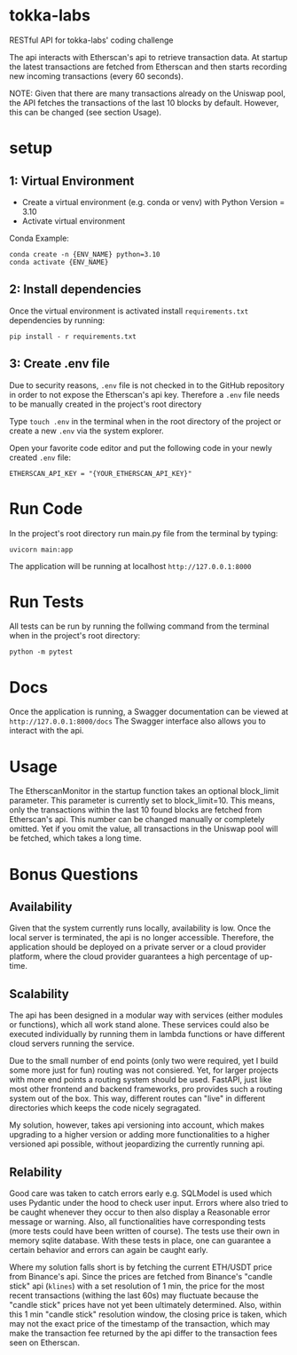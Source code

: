 # tokka-labs
RESTful API for tokka-labs' coding challenge

The api interacts with Etherscan's api to retrieve transaction data. At startup the latest transactions are fetched from Etherscan and then starts recording new incoming transactions (every 60 seconds).

NOTE: Given that there are many transactions already on the Uniswap pool, the API fetches the transactions of the last 10 blocks by default. However, this can be changed (see section Usage).

# setup
## 1: Virtual Environment
- Create a virtual environment (e.g. conda or venv) with Python Version = 3.10
- Activate virtual environment

Conda Example:
```
conda create -n {ENV_NAME} python=3.10
conda activate {ENV_NAME}
```

## 2: Install dependencies
Once the virtual environment is activated install ```requirements.txt``` dependencies by running: 

```
pip install - r requirements.txt
```

## 3: Create .env file
Due to security reasons, ```.env``` file is not checked in to the GitHub repository in order to not expose the Etherscan's api key. Therefore a ```.env``` file needs to be manually created in the project's root directory 

Type ```touch .env``` in the terminal when in the root directory of the project or create a new ```.env``` via the system explorer.

Open your favorite code editor and put the following code in your newly created ```.env``` file: 
```
ETHERSCAN_API_KEY = "{YOUR_ETHERSCAN_API_KEY}"
```

# Run Code
In the project's root directory run main.py file from the terminal by typing: 
```
uvicorn main:app
```

The application will be running at localhost ```http://127.0.0.1:8000```

# Run Tests
All tests can be run by running the follwing command from the terminal when in the project's root directory:
```
python -m pytest
```

# Docs
Once the application is running, a Swagger documentation can be viewed at ```http://127.0.0.1:8000/docs```
The Swagger interface also allows you to interact with the api.

# Usage
The EtherscanMonitor in the startup function takes an optional block_limit parameter. This parameter is currently set to block_limit=10. This means, only the transactions within the last 10 found blocks are fetched from Etherscan's api. This number can be changed manually or completely omitted. Yet if you omit the value, all transactions in the Uniswap pool will be fetched, which takes a long time. 

# Bonus Questions
## Availability
Given that the system currently runs locally, availability is low. Once the local server is terminated, the api is no longer accessible. Therefore, the application should be deployed on a private server or a cloud provider platform, where the cloud provider guarantees a high percentage of up-time.

## Scalability
The api has been designed in a modular way with services (either modules or functions), which all work stand alone. These services could also be executed individually by running them in lambda functions or have different cloud servers running the service. 

Due to the small number of end points (only two were required, yet I build some more just for fun) routing was not consiered. Yet, for larger projects with more end points a routing system should be used. FastAPI, just like most other frontend and backend frameworks, pro provides such a routing system out of the box. This way, different routes can "live" in different directories which keeps the code nicely segragated. 

My solution, however, takes api versioning into account, which makes upgrading to a higher version or adding more functionalities to a higher versioned api possible, without jeopardizing the currently running api.  

## Relability
Good care was taken to catch errors early e.g. SQLModel is used which uses Pydantic under the hood to check user input. Errors where also tried to be caught whenever they occur to then also display a Reasonable error message or warning. 
Also, all functionalities have corresponding tests (more tests could have been written of course). The tests use their own in memory sqlite database. With these tests in place, one can guarantee a certain behavior and errors can again be caught early.

Where my solution falls short is by fetching the current ETH/USDT price from Binance's api. Since the prices are fetched from Binance's "candle stick" api (```klines```) with a set resolution of 1 min, the price for the most recent transactions (withing the last 60s) may fluctuate because the "candle stick" prices have not yet been ultimately determined. Also, within this 1 min "candle stick" resolution window, the closing price is taken, which may not the exact price of the timestamp of the transaction, which may make the transaction fee returned by the api differ to the transaction fees seen on Etherscan.